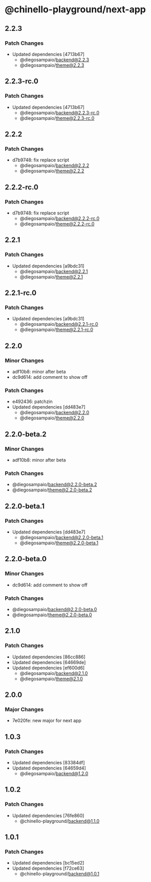 # @chinello-playground/next-app

## 2.2.3

### Patch Changes

- Updated dependencies [4713b67]
  - @diegosampaio/backend@2.2.3
  - @diegosampaio/theme@2.2.3

## 2.2.3-rc.0

### Patch Changes

- Updated dependencies [4713b67]
  - @diegosampaio/backend@2.2.3-rc.0
  - @diegosampaio/theme@2.2.3-rc.0

## 2.2.2

### Patch Changes

- d7b9748: fix replace script
  - @diegosampaio/backend@2.2.2
  - @diegosampaio/theme@2.2.2

## 2.2.2-rc.0

### Patch Changes

- d7b9748: fix replace script
  - @diegosampaio/backend@2.2.2-rc.0
  - @diegosampaio/theme@2.2.2-rc.0

## 2.2.1

### Patch Changes

- Updated dependencies [a9bdc31]
  - @diegosampaio/backend@2.2.1
  - @diegosampaio/theme@2.2.1

## 2.2.1-rc.0

### Patch Changes

- Updated dependencies [a9bdc31]
  - @diegosampaio/backend@2.2.1-rc.0
  - @diegosampaio/theme@2.2.1-rc.0

## 2.2.0

### Minor Changes

- adf10b8: minor after beta
- dc9d614: add comment to show off

### Patch Changes

- e492436: patchzin
- Updated dependencies [dd483e7]
  - @diegosampaio/backend@2.2.0
  - @diegosampaio/theme@2.2.0

## 2.2.0-beta.2

### Minor Changes

- adf10b8: minor after beta

### Patch Changes

- @diegosampaio/backend@2.2.0-beta.2
- @diegosampaio/theme@2.2.0-beta.2

## 2.2.0-beta.1

### Patch Changes

- Updated dependencies [dd483e7]
  - @diegosampaio/backend@2.2.0-beta.1
  - @diegosampaio/theme@2.2.0-beta.1

## 2.2.0-beta.0

### Minor Changes

- dc9d614: add comment to show off

### Patch Changes

- @diegosampaio/backend@2.2.0-beta.0
- @diegosampaio/theme@2.2.0-beta.0

## 2.1.0

### Patch Changes

- Updated dependencies [86cc886]
- Updated dependencies [64669de]
- Updated dependencies [ef600d6]
  - @diegosampaio/backend@2.1.0
  - @diegosampaio/theme@2.1.0

## 2.0.0

### Major Changes

- 7e020fe: new major for next app

## 1.0.3

### Patch Changes

- Updated dependencies [83384df]
- Updated dependencies [64659d4]
  - @diegosampaio/backend@1.2.0

## 1.0.2

### Patch Changes

- Updated dependencies [76fe860]
  - @chinello-playground/backend@1.1.0

## 1.0.1

### Patch Changes

- Updated dependencies [bc15ed2]
- Updated dependencies [f72ce63]
  - @chinello-playground/backend@1.0.1
